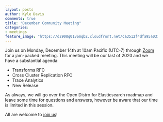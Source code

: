 ```yaml
---
layout: posts
author: Kyle Davis
comments: true
title: "December Community Meeting"
categories:
- meetings
feature_image: "https://d2908q01vomqb2.cloudfront.net/ca3512f4dfa95a03169c5a670a4c91a19b3077b4/2019/03/26/open_disto-elasticsearch-logo-800x400.jpg"
---
```


Join us on Monday, December 14th at 10am Pacific (UTC-7) through [Zoom](https://www.meetup.com/Open-Distro-for-Elasticsearch-Meetup-Group/events/thmcwrybcqbsb/) for a jam-packed meeting. This meeting will be our last of 2020 and we have a substantial agenda:

* Transforms RFC
* Cross Cluster Replication RFC
* Trace Analytics
* New Release

As always, we will go over the Open Distro for Elasticsearch roadmap and leave some time for questions and answers, however be aware that our time is limited in this session.

All are welcome to [join us](https://www.meetup.com/Open-Distro-for-Elasticsearch-Meetup-Group/events/thmcwrybcqbsb/)!